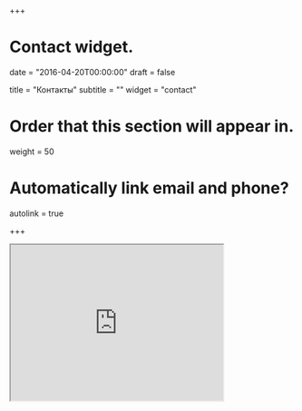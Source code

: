 +++
# Contact widget.

date = "2016-04-20T00:00:00"
draft = false

title = "Контакты"
subtitle = ""
widget = "contact"

# Order that this section will appear in.
weight = 50

# Automatically link email and phone?
autolink = true

+++

<iframe src="https://yandex.ru/map-widget/v1/-/CBBVaTAKGA" width="375" height="275" frameborder="1" allowfullscreen="true"></iframe>